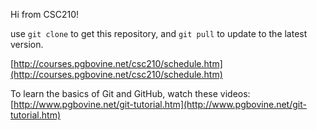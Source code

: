 Hi from CSC210!

use `git clone` to get this repository, and `git pull` to update to the
latest version.

[http://courses.pgbovine.net/csc210/schedule.htm](http://courses.pgbovine.net/csc210/schedule.htm)

To learn the basics of Git and GitHub, watch these videos:
[http://www.pgbovine.net/git-tutorial.htm](http://www.pgbovine.net/git-tutorial.htm)
